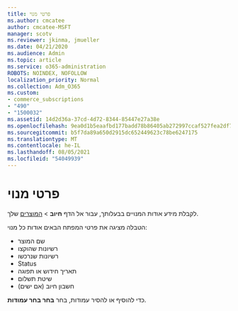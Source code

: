 ```yaml
---
title: פרטי מנוי
ms.author: cmcatee
author: cmcatee-MSFT
manager: scotv
ms.reviewer: jkinma, jmueller
ms.date: 04/21/2020
ms.audience: Admin
ms.topic: article
ms.service: o365-administration
ROBOTS: NOINDEX, NOFOLLOW
localization_priority: Normal
ms.collection: Adm_O365
ms.custom:
- commerce_subscriptions
- "490"
- "1500032"
ms.assetid: 14d2d36a-37cd-4d72-8344-85447e27a38e
ms.openlocfilehash: 9ea0d1b5eaafbd177badd78b86405ab272997ccaf527fea2df739cc98ce1a9f4
ms.sourcegitcommit: b5f7da89a650d2915dc652449623c78be6247175
ms.translationtype: MT
ms.contentlocale: he-IL
ms.lasthandoff: 08/05/2021
ms.locfileid: "54049939"
---
```

# <a name="subscription-information"></a>פרטי מנוי

לקבלת מידע אודות המנויים בבעלותך, עבור אל הדף **חיוב** \> [המוצרים](https://go.microsoft.com/fwlink/p/?linkid=842054) שלך.
  
הטבלה מציגה את פרטי המפתח הבאים אודות כל מנוי:
  
- שם המוצר
- רשיונות שהוקצו
- רשיונות שנרכשו
- Status
- תאריך חידוש או תפוגה
- שיטת תשלום
- חשבון חיוב (אם ישים)
 
כדי להוסיף או להסיר עמודות, בחר **בחר בחר עמודות**.